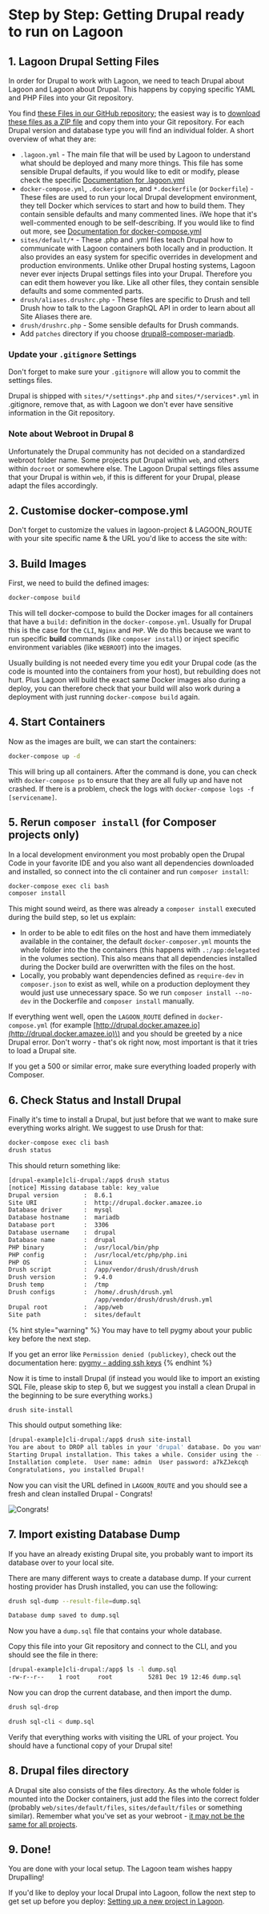 # Step by Step: Getting Drupal ready to run on Lagoon

## 1. Lagoon Drupal Setting Files

In order for Drupal to work with Lagoon, we need to teach Drupal about Lagoon and Lagoon about Drupal. This happens by copying specific YAML and PHP Files into your Git repository.

You find [these Files in our GitHub repository](https://github.com/amazeeio/lagoon/tree/master/docs/using_lagoon/drupal); the easiest way is to [download these files as a ZIP file](https://minhaskamal.github.io/DownGit/#/home?url=https://github.com/amazeeio/lagoon/tree/master/docs/using_lagoon/drupal) and copy them into your Git repository. For each Drupal version and database type you will find an individual folder. A short overview of what they are:

* `.lagoon.yml` - The main file that will be used by Lagoon to understand what should be deployed and many more things. This file has some sensible Drupal defaults, if you would like to edit or modify, please check the specific [Documentation for .lagoon.yml](../using-lagoon-the-basics/lagoon-yml.md)
* `docker-compose.yml`, `.dockerignore`, and `*.dockerfile` \(or `Dockerfile`\) - These files are used to run your local Drupal development environment, they tell Docker which services to start and how to build them. They contain sensible defaults and many commented lines. iWe hope that it's well-commented enough to be self-describing. If you would like to find out more, see [Documentation for docker-compose.yml](../using-lagoon-the-basics/docker-compose-yml.md)
* `sites/default/*` - These .php and .yml files teach Drupal how to communicate with Lagoon containers both locally and in production. It also provides an easy system for specific overrides in development and production environments. Unlike other Drupal hosting systems, Lagoon never ever injects Drupal settings files into your Drupal. Therefore you can edit them however you like. Like all other files, they contain sensible defaults and some commented parts.
* `drush/aliases.drushrc.php` - These files are specific to Drush and tell Drush how to talk to the Lagoon GraphQL API in order to learn about all Site Aliases there are.
* `drush/drushrc.php` - Some sensible defaults for Drush commands.
* Add `patches` directory if you choose [drupal8-composer-mariadb](https://github.com/amazeeio/lagoon/tree/master/docs/using_lagoon/drupal/drupal8-composer-mariadb).

### Update your `.gitignore` Settings

Don't forget to make sure your `.gitignore` will allow you to commit the settings files.

Drupal is shipped with `sites/*/settings*.php` and `sites/*/services*.yml` in .gitignore, remove that, as with Lagoon we don't ever have sensitive information in the Git repository.

### Note about Webroot in Drupal 8

Unfortunately the Drupal community has not decided on a standardized webroot folder name. Some projects put Drupal within `web`, and others within `docroot` or somewhere else. The Lagoon Drupal settings files assume that your Drupal is within `web`, if this is different for your Drupal, please adapt the files accordingly.

## 2. Customise docker-compose.yml

Don't forget to customize the values in lagoon-project & LAGOON\_ROUTE with your site specific name & the URL you'd like to access the site with:

## 3. Build Images

First, we need to build the defined images:

```bash
docker-compose build
```

This will tell docker-compose to build the Docker images for all containers that have a `build:` definition in the `docker-compose.yml`. Usually for Drupal this is the case for the `CLI`, `Nginx` and `PHP`. We do this because we want to run specific **build** commands \(like `composer install`\) or inject specific environment variables \(like `WEBROOT`\) into the images.

Usually building is not needed every time you edit your Drupal code \(as the code is mounted into the containers from your host\), but rebuilding does not hurt. Plus Lagoon will build the exact same Docker images also during a deploy, you can therefore check that your build will also work during a deployment with just running `docker-compose build` again.

## 4. Start Containers

Now as the images are built, we can start the containers:

```bash
docker-compose up -d
```

This will bring up all containers. After the command is done, you can check with `docker-compose ps` to ensure that they are all fully up and have not crashed. If there is a problem, check the logs with `docker-compose logs -f [servicename]`.

## 5. Rerun `composer install` \(for Composer projects only\)

In a local development environment you most probably open the Drupal Code in your favorite IDE and you also want all dependencies downloaded and installed, so connect into the cli container and run `composer install`:

```bash
docker-compose exec cli bash
composer install
```

This might sound weird, as there was already a `composer install` executed during the build step, so let us explain:

* In order to be able to edit files on the host and have them immediately available in the container, the default `docker-composer.yml` mounts the whole folder into the the containers \(this happens with `.:/app:delegated` in the volumes section\). This also means that all dependencies installed during the Docker build are overwritten with the files on the host.
* Locally, you probably want dependencies defined as `require-dev` in `composer.json` to exist as well, while on a production deployment they would just use unnecessary space. So we run `composer install --no-dev` in the Dockerfile and `composer install` manually.

If everything went well, open the `LAGOON_ROUTE` defined in `docker-compose.yml` \(for example [http://drupal.docker.amazee.io](http://drupal.docker.amazee.io)\) and you should be greeted by a nice Drupal error. Don't worry - that's ok right now, most important is that it tries to load a Drupal site.

If you get a 500 or similar error, make sure everything loaded properly with Composer.

## 6. Check Status and Install Drupal

Finally it's time to install a Drupal, but just before that we want to make sure everything works alright. We suggest to use Drush for that:

```bash
docker-compose exec cli bash
drush status
```

This should return something like:

```bash
[drupal-example]cli-drupal:/app$ drush status
[notice] Missing database table: key_value
Drupal version       :  8.6.1
Site URI             :  http://drupal.docker.amazee.io
Database driver      :  mysql
Database hostname    :  mariadb
Database port        :  3306
Database username    :  drupal
Database name        :  drupal
PHP binary           :  /usr/local/bin/php
PHP config           :  /usr/local/etc/php/php.ini
PHP OS               :  Linux
Drush script         :  /app/vendor/drush/drush/drush
Drush version        :  9.4.0
Drush temp           :  /tmp
Drush configs        :  /home/.drush/drush.yml
                        /app/vendor/drush/drush/drush.yml
Drupal root          :  /app/web
Site path            :  sites/default
```

{% hint style="warning" %}
You may have to tell pygmy about your public key before the next step.

If you get an error like `Permission denied (publickey)`, check out the documentation here: [pygmy - adding ssh keys](https://pygmy.readthedocs.io/en/master/usage/#adding-ssh-keys)
{% endhint %}

Now it is time to install Drupal \(if instead you would like to import an existing SQL File, please skip to step 6, but we suggest you install a clean Drupal in the beginning to be sure everything works.\)

```bash
drush site-install
```

This should output something like:

```bash
[drupal-example]cli-drupal:/app$ drush site-install
You are about to DROP all tables in your 'drupal' database. Do you want to continue? (y/n): y
Starting Drupal installation. This takes a while. Consider using the --notify global option.
Installation complete.  User name: admin  User password: a7kZJekcqh
Congratulations, you installed Drupal!
```

Now you can visit the URL defined in `LAGOON_ROUTE` and you should see a fresh and clean installed Drupal - Congrats!

![Congrats!](https://media.giphy.com/media/XreQmk7ETCak0/giphy.gif)

## 7. Import existing Database Dump

If you have an already existing Drupal site, you probably want to import its database over to your local site.

There are many different ways to create a database dump. If your current hosting provider has Drush installed, you can use the following:

```bash
drush sql-dump --result-file=dump.sql

Database dump saved to dump.sql
```

Now you have a `dump.sql` file that contains your whole database.

Copy this file into your Git repository and connect to the CLI, and you should see the file in there:

```bash
[drupal-example]cli-drupal:/app$ ls -l dump.sql
-rw-r--r--    1 root     root          5281 Dec 19 12:46 dump.sql
```

Now you can drop the current database, and then import the dump.

```bash
drush sql-drop

drush sql-cli < dump.sql
```

Verify that everything works with visiting the URL of your project. You should have a functional copy of your Drupal site!

## 8. Drupal files directory

A Drupal site also consists of the files directory. As the whole folder is mounted into the Docker containers, just add the files into the correct folder \(probably `web/sites/default/files`, `sites/default/files` or something similar\). Remember what you've set as your webroot - [it may not be the same for all projects](step-by-step-getting-drupal-ready-to-run-on-lagoon.md#note-about-webroot-in-drupal-8).

## 9. Done!

You are done with your local setup. The Lagoon team wishes happy Drupalling!

If you'd like to deploy your local Drupal into Lagoon, follow the next step to get set up before you deploy: [Setting up a new project in Lagoon](https://github.com/AlannaBurke/lagoon/tree/9331f688073fb0d34541bf3fb5fe65d2a2c665aa/docs/drupal/setup_project.md).

